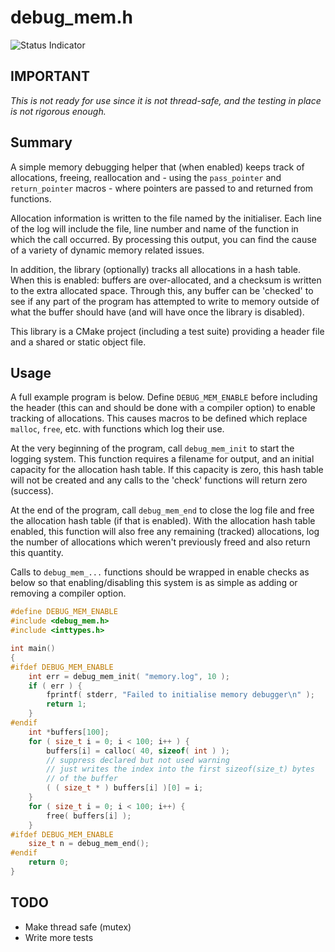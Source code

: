 # debug\_mem.h
![Status Indicator](https://github.com/OliverMead/debug_mem.h/actions/workflows/cmake.yml/badge.svg?branch=main)
## IMPORTANT

*This is not ready for use since it is not thread-safe, and the testing in
place is not rigorous enough.*

## Summary

A simple memory debugging helper that (when enabled) keeps track of
allocations, freeing, reallocation and - using the `pass_pointer` and
`return_pointer` macros - where pointers are passed to and returned from
functions.

Allocation information is written to the file named by the initialiser. Each
line of the log will include the file, line number and name of the function in
which the call occurred. By processing this output, you can find the cause of a
variety of dynamic memory related issues.

In addition, the library (optionally) tracks all allocations in a hash table.
When this is enabled: buffers are over-allocated, and a checksum is written to
the extra allocated space. Through this, any buffer can be 'checked' to see if
any part of the program has attempted to write to memory outside of what the
buffer should have (and will have once the library is disabled).

This library is a CMake project (including a test suite) providing a header
file and a shared or static object file.

## Usage

A full example program is below. Define `DEBUG_MEM_ENABLE` before including the
header (this can and should be done with a compiler option) to enable tracking
of allocations. This causes macros to be defined which replace `malloc`,
`free`, etc. with functions which log their use.

At the very beginning of the program, call `debug_mem_init` to start the
logging system. This function requires a filename for output, and an initial
capacity for the allocation hash table. If this capacity is zero, this hash
table will not be created and any calls to the 'check' functions will return
zero (success).

At the end of the program, call `debug_mem_end` to close the log file and free
the allocation hash table (if that is enabled). With the allocation hash table
enabled, this function will also free any remaining (tracked) allocations, log
the number of allocations which weren't previously freed and also return this
quantity.

Calls to `debug_mem_...` functions should be wrapped in enable checks as below
so that enabling/disabling this system is as simple as adding or removing a 
compiler option.

```c
#define DEBUG_MEM_ENABLE
#include <debug_mem.h>
#include <inttypes.h>

int main()
{
#ifdef DEBUG_MEM_ENABLE
    int err = debug_mem_init( "memory.log", 10 );
    if ( err ) {
        fprintf( stderr, "Failed to initialise memory debugger\n" );
        return 1;
    }
#endif
    int *buffers[100];
    for ( size_t i = 0; i < 100; i++ ) {
        buffers[i] = calloc( 40, sizeof( int ) );
        // suppress declared but not used warning
        // just writes the index into the first sizeof(size_t) bytes 
        // of the buffer
        ( ( size_t * ) buffers[i] )[0] = i;
    }
    for ( size_t i = 0; i < 100; i++) {
        free( buffers[i] );
    }
#ifdef DEBUG_MEM_ENABLE
    size_t n = debug_mem_end();
#endif
    return 0;
}
```
## TODO
- Make thread safe (mutex)
- Write more tests
